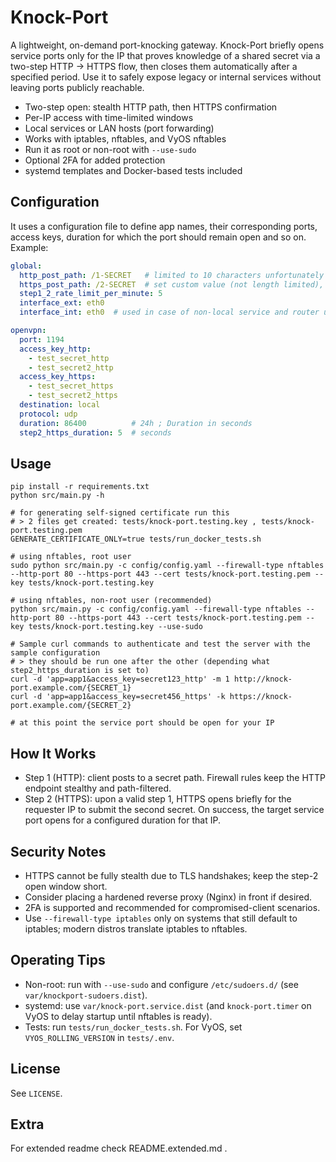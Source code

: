 # Knock-Port

A lightweight, on-demand port-knocking gateway. Knock-Port briefly opens service ports only for the IP that proves knowledge of a shared secret via a two-step HTTP → HTTPS flow, then closes them automatically after a specified period. Use it to safely expose legacy or internal services without leaving ports publicly reachable.

- Two-step open: stealth HTTP path, then HTTPS confirmation
- Per-IP access with time-limited windows
- Local services or LAN hosts (port forwarding)
- Works with iptables, nftables, and VyOS nftables
- Run it as root or non-root with `--use-sudo`
- Optional 2FA for added protection
- systemd templates and Docker-based tests included

## Configuration
It uses a configuration file to define app names, their corresponding ports, access keys, duration for which the port should remain open and so on. Example:
```yaml
global:
  http_post_path: /1-SECRET   # limited to 10 characters unfortunately due to nftables firewall limits , set custom value, don't leave it default
  https_post_path: /2-SECRET  # set custom value (not length limited), don't leave it default
  step1_2_rate_limit_per_minute: 5
  interface_ext: eth0
  interface_int: eth0  # used in case of non-local service and router using 2 separate interfaces

openvpn:
  port: 1194
  access_key_http:
    - test_secret_http
    - test_secret2_http
  access_key_https:
    - test_secret_https
    - test_secret2_https
  destination: local
  protocol: udp
  duration: 86400          # 24h ; Duration in seconds
  step2_https_duration: 5  # seconds
```

## Usage
```
pip install -r requirements.txt
python src/main.py -h

# for generating self-signed certificate run this
# > 2 files get created: tests/knock-port.testing.key , tests/knock-port.testing.pem
GENERATE_CERTIFICATE_ONLY=true tests/run_docker_tests.sh

# using nftables, root user
sudo python src/main.py -c config/config.yaml --firewall-type nftables --http-port 80 --https-port 443 --cert tests/knock-port.testing.pem --key tests/knock-port.testing.key

# using nftables, non-root user (recommended)
python src/main.py -c config/config.yaml --firewall-type nftables --http-port 80 --https-port 443 --cert tests/knock-port.testing.pem --key tests/knock-port.testing.key --use-sudo

# Sample curl commands to authenticate and test the server with the sample configuration
# > they should be run one after the other (depending what step2_https_duration is set to)
curl -d 'app=app1&access_key=secret123_http' -m 1 http://knock-port.example.com/{SECRET_1}
curl -d 'app=app1&access_key=secret456_https' -k https://knock-port.example.com/{SECRET_2}

# at this point the service port should be open for your IP
```


## How It Works
- Step 1 (HTTP): client posts to a secret path. Firewall rules keep the HTTP endpoint stealthy and path-filtered.
- Step 2 (HTTPS): upon a valid step 1, HTTPS opens briefly for the requester IP to submit the second secret. On success, the target service port opens for a configured duration for that IP.

## Security Notes
- HTTPS cannot be fully stealth due to TLS handshakes; keep the step-2 open window short.
- Consider placing a hardened reverse proxy (Nginx) in front if desired.
- 2FA is supported and recommended for compromised-client scenarios.
- Use `--firewall-type iptables` only on systems that still default to iptables; modern distros translate iptables to nftables.

## Operating Tips
- Non-root: run with `--use-sudo` and configure `/etc/sudoers.d/` (see `var/knockport-sudoers.dist`).
- systemd: use `var/knock-port.service.dist` (and `knock-port.timer` on VyOS to delay startup until nftables is ready).
- Tests: run `tests/run_docker_tests.sh`. For VyOS, set `VYOS_ROLLING_VERSION` in `tests/.env`.

## License
See `LICENSE`.

## Extra

For extended readme check README.extended.md .

